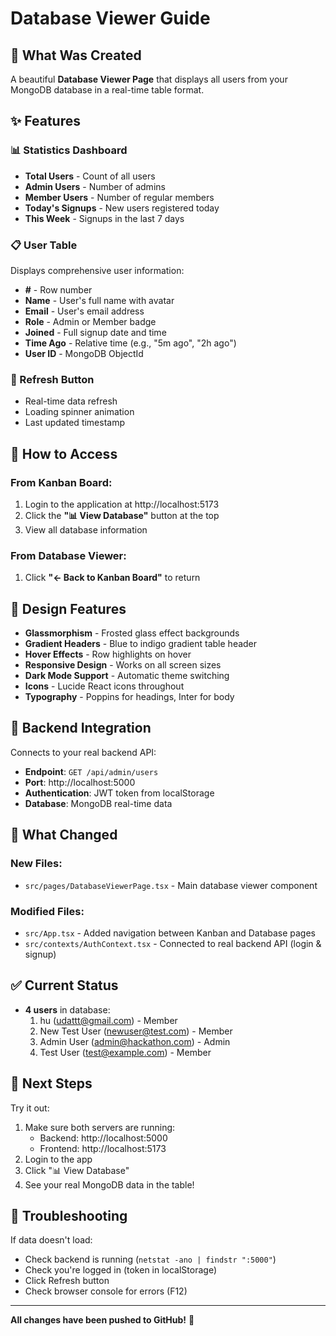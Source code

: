 # Database Viewer Guide

## 🎯 What Was Created

A beautiful **Database Viewer Page** that displays all users from your MongoDB database in a real-time table format.

## ✨ Features

### 📊 Statistics Dashboard
- **Total Users** - Count of all users
- **Admin Users** - Number of admins  
- **Member Users** - Number of regular members
- **Today's Signups** - New users registered today
- **This Week** - Signups in the last 7 days

### 📋 User Table
Displays comprehensive user information:
- **#** - Row number
- **Name** - User's full name with avatar
- **Email** - User's email address
- **Role** - Admin or Member badge
- **Joined** - Full signup date and time
- **Time Ago** - Relative time (e.g., "5m ago", "2h ago")
- **User ID** - MongoDB ObjectId

### 🔄 Refresh Button
- Real-time data refresh
- Loading spinner animation
- Last updated timestamp

## 🚀 How to Access

### From Kanban Board:
1. Login to the application at http://localhost:5173
2. Click the **"📊 View Database"** button at the top
3. View all database information

### From Database Viewer:
1. Click **"← Back to Kanban Board"** to return

## 🎨 Design Features

- **Glassmorphism** - Frosted glass effect backgrounds
- **Gradient Headers** - Blue to indigo gradient table header
- **Hover Effects** - Row highlights on hover
- **Responsive Design** - Works on all screen sizes
- **Dark Mode Support** - Automatic theme switching
- **Icons** - Lucide React icons throughout
- **Typography** - Poppins for headings, Inter for body

## 🔌 Backend Integration

Connects to your real backend API:
- **Endpoint**: `GET /api/admin/users`
- **Port**: http://localhost:5000
- **Authentication**: JWT token from localStorage
- **Database**: MongoDB real-time data

## 📝 What Changed

### New Files:
- `src/pages/DatabaseViewerPage.tsx` - Main database viewer component

### Modified Files:
- `src/App.tsx` - Added navigation between Kanban and Database pages
- `src/contexts/AuthContext.tsx` - Connected to real backend API (login & signup)

## ✅ Current Status

- **4 users** in database:
  1. hu (udattt@gmail.com) - Member
  2. New Test User (newuser@test.com) - Member
  3. Admin User (admin@hackathon.com) - Admin
  4. Test User (test@example.com) - Member

## 🎯 Next Steps

Try it out:
1. Make sure both servers are running:
   - Backend: http://localhost:5000
   - Frontend: http://localhost:5173
2. Login to the app
3. Click "📊 View Database"
4. See your real MongoDB data in the table!

## 🔧 Troubleshooting

If data doesn't load:
- Check backend is running (`netstat -ano | findstr ":5000"`)
- Check you're logged in (token in localStorage)
- Click Refresh button
- Check browser console for errors (F12)

---

**All changes have been pushed to GitHub!** 🚀
